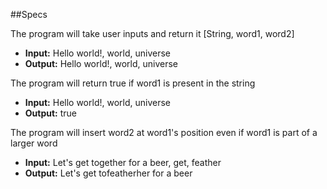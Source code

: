 ##Specs

The program will take user inputs and return it [String, word1, word2]
* **Input:** Hello world!, world, universe
* **Output:** Hello world!, world, universe

The program will return true if word1 is present in the string
* **Input:** Hello world!, world, universe
* **Output:** true

The program will insert word2 at word1's position even if word1 is part of a larger word
* **Input:** Let's get together for a beer, get, feather
* **Output:** Let's get tofeatherher for a beer
